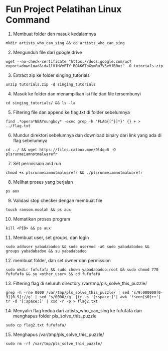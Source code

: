# Fun Project Pelatihan Linux Command

1. Membuat folder dan masuk kedalamnya
  ```
mkdir artists_who_can_sing && cd artists_who_can_sing
  ```
2. Mengunduh file dari google drive
  ```
wget --no-check-certificate "https://docs.google.com/uc?export=download&id=1lV1HVmPTY_BOAK6ToXymRu7V5eVfR0ut" -O tutorials.zip
  ```
3. Extract zip ke folder singing_tutorials
  ```
unzip tutorials.zip -d singing_tutorials
  ```
4. Masuk ke folder dan menampilkan isi file dan file tersembunyi
  ```
cd singing_tutorials/ && ls -la
  ```
5. Filtering file dan append ke flag.txt di folder sebelumnya
  ```
find .*opera*NBAYoungboy* -exec grep -h 'FLAG{[^}]*}' {} + > ../flag.txt
  ```
6. Mundur direktori sebelumnya dan download binary dari link yang ada di flag sebelumnya
  ```
cd ../ && wget https://files.catbox.moe/9l4qu8 -O plsrunmeiamnotmalwarefr
  ```
7. Set permission and run
  ```
chmod +x plsrunmeiamnotmalwarefr && ./plsrunmeiamnotmalwarefr
  ```
8. Melihat proses yang berjalan
  ```
ps aux
  ```
9. Validasi stop checker dengan membuat file
  ```
touch ransom.moolah && ps aux
  ```
10. Mematikan proses program
  ```
kill <PID> && ps aux
  ```
11. Membuat user, set groups, dan login
  ```
sudo adduser yabadabadoo && sudo usermod -aG sudo yabadabadoo && groups yabadabadoo && su yabadabadoo
  ```
12. membuat folder, dan set owner dan permission
  ```
sudo mkdir fufufafa && sudo chown yabadabadoo:root && sudo chmod 770 fufufafa && su <other_user> && cd fufufafa
  ```
13. Filtering flag di seluruh directory /var/tmp/pls_solve_this_puzzle/
  ```
grep -h -rne 0000 /var/tmp/pls_solve_this_puzzle/ | sed 's/9:000000[0-9][0-9]://g' | sed 's/0000//g' |tr -s '[:space:]'| awk '!seen[$0]++'| tr -d '[:space:]' | xxd -r -p > flag2.txt
  ```
14. Menyalin flag kedua dari artists_who_can_sing ke fufufafa dan menghapus folder pls_solve_this_puzzle
  ```
sudo cp flag2.txt fufufafa/
  ```
15. Menghapus /var/tmp/pls_solve_this_puzzle/
  ```
sudo rm -rf /var/tmp/pls_solve_this_puzzle/
  ```
